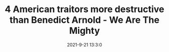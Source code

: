 ---
"title": "4 American traitors more destructive than Benedict Arnold - We Are The Mighty"
"date": "2021-9-21 13:3:0"
"feed_name": "GOOGLENEWSDRILLING"
"feed_website": "https://news.google.com/search?q=drilling%2Bincident&hl=en-US&gl=US&ceid=US:en"
"feed_rss": "https://news.google.com/rss/search?q=drilling%2Bincident&hl=en-US&gl=US&ceid=US:en"
"link": "https://www.wearethemighty.com/mighty-history/4-american-traitors-more-destructive-than-benedict-arnold/"
"file": "_posts/2021-1-1-47ece93a6a43b669855b0eddd24294698925a764.md"
"accident": "0"
"drilling": "0"
"dead": "0"
"injured": "0"
"where": "unknown site"
---